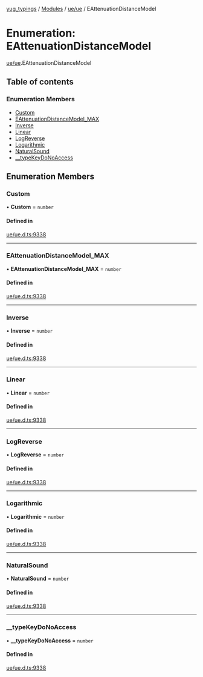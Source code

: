 [yug_typings](../README.md) / [Modules](../modules.md) / [ue/ue](../modules/ue_ue.md) / EAttenuationDistanceModel

# Enumeration: EAttenuationDistanceModel

[ue/ue](../modules/ue_ue.md).EAttenuationDistanceModel

## Table of contents

### Enumeration Members

- [Custom](ue_ue.EAttenuationDistanceModel.md#custom)
- [EAttenuationDistanceModel\_MAX](ue_ue.EAttenuationDistanceModel.md#eattenuationdistancemodel_max)
- [Inverse](ue_ue.EAttenuationDistanceModel.md#inverse)
- [Linear](ue_ue.EAttenuationDistanceModel.md#linear)
- [LogReverse](ue_ue.EAttenuationDistanceModel.md#logreverse)
- [Logarithmic](ue_ue.EAttenuationDistanceModel.md#logarithmic)
- [NaturalSound](ue_ue.EAttenuationDistanceModel.md#naturalsound)
- [\_\_typeKeyDoNoAccess](ue_ue.EAttenuationDistanceModel.md#__typekeydonoaccess)

## Enumeration Members

### Custom

• **Custom** = `number`

#### Defined in

[ue/ue.d.ts:9338](https://github.com/YugMetaverse/yug_typings/blob/b7d9b19/ue/ue.d.ts#L9338)

___

### EAttenuationDistanceModel\_MAX

• **EAttenuationDistanceModel\_MAX** = `number`

#### Defined in

[ue/ue.d.ts:9338](https://github.com/YugMetaverse/yug_typings/blob/b7d9b19/ue/ue.d.ts#L9338)

___

### Inverse

• **Inverse** = `number`

#### Defined in

[ue/ue.d.ts:9338](https://github.com/YugMetaverse/yug_typings/blob/b7d9b19/ue/ue.d.ts#L9338)

___

### Linear

• **Linear** = `number`

#### Defined in

[ue/ue.d.ts:9338](https://github.com/YugMetaverse/yug_typings/blob/b7d9b19/ue/ue.d.ts#L9338)

___

### LogReverse

• **LogReverse** = `number`

#### Defined in

[ue/ue.d.ts:9338](https://github.com/YugMetaverse/yug_typings/blob/b7d9b19/ue/ue.d.ts#L9338)

___

### Logarithmic

• **Logarithmic** = `number`

#### Defined in

[ue/ue.d.ts:9338](https://github.com/YugMetaverse/yug_typings/blob/b7d9b19/ue/ue.d.ts#L9338)

___

### NaturalSound

• **NaturalSound** = `number`

#### Defined in

[ue/ue.d.ts:9338](https://github.com/YugMetaverse/yug_typings/blob/b7d9b19/ue/ue.d.ts#L9338)

___

### \_\_typeKeyDoNoAccess

• **\_\_typeKeyDoNoAccess** = `number`

#### Defined in

[ue/ue.d.ts:9338](https://github.com/YugMetaverse/yug_typings/blob/b7d9b19/ue/ue.d.ts#L9338)
